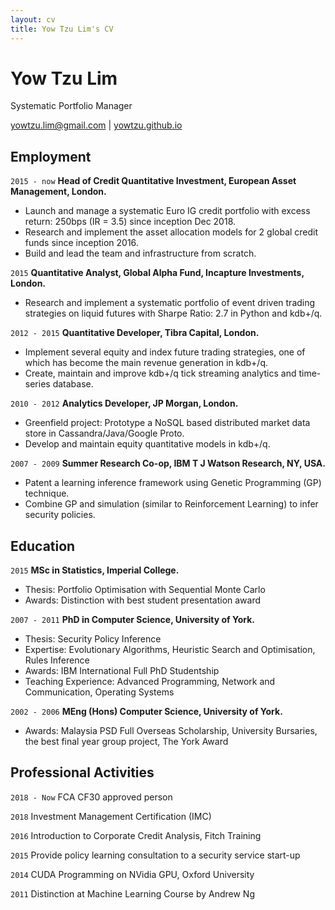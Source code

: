 ```yaml
---
layout: cv
title: Yow Tzu Lim's CV
---
```

# Yow Tzu Lim
Systematic Portfolio Manager
<div id="webaddress">
<a href="yowtzu.lim@gmail.com">yowtzu.lim@gmail.com</a>
| <a href="http://yowtzu.github.io">yowtzu.github.io</a>
</div>

## Employment
`2015 - now`
__Head of Credit Quantitative Investment, European Asset Management, London.__
- Launch and manage a systematic Euro IG credit portfolio with excess return: 250bps (IR = 3.5) since inception Dec 2018.
- Research and implement the asset allocation models for 2 global credit funds since inception 2016.
- Build and lead the team and infrastructure from scratch.

`2015`
__Quantitative Analyst, Global Alpha Fund, Incapture Investments, London.__
- Research and implement a systematic portfolio of event driven trading strategies on liquid futures with Sharpe Ratio: 2.7 in Python and kdb+/q.

`2012 - 2015`
__Quantitative Developer, Tibra Capital, London.__
- Implement several equity and index future trading strategies, one of which has become the main revenue generation in kdb+/q.
- Create, maintain and improve kdb+/q tick streaming analytics and time-series database.

`2010 - 2012`
__Analytics Developer, JP Morgan, London.__
- Greenfield project: Prototype a NoSQL based distributed market data store in Cassandra/Java/Google Proto.
- Develop and maintain equity quantitative models in kdb+/q.

`2007 - 2009`
__Summer Research Co-op, IBM T J Watson Research, NY, USA.__
- Patent a learning inference framework using Genetic Programming (GP) technique.
- Combine GP and simulation (similar to Reinforcement Learning) to infer security policies.

## Education
`2015`
__MSc in Statistics, Imperial College.__
- Thesis: Portfolio Optimisation with Sequential Monte Carlo
- Awards: Distinction with best student presentation award
  
`2007 - 2011`
__PhD in Computer Science, University of York.__
- Thesis: Security Policy Inference
- Expertise: Evolutionary Algorithms, Heuristic Search and Optimisation, Rules Inference
- Awards: IBM International Full PhD Studentship
- Teaching Experience: Advanced Programming, Network and Communication, Operating Systems

`2002 - 2006`
__MEng (Hons) Computer Science, University of York.__
- Awards: Malaysia PSD Full Overseas Scholarship, University Bursaries, the best final year group project, The York Award

## Professional Activities
`2018 - Now`
FCA CF30 approved person

`2018`
Investment Management Certification (IMC)

`2016`
Introduction to Corporate Credit Analysis, Fitch Training

`2015`
Provide policy learning consultation to a security service start-up

`2014`
CUDA Programming on NVidia GPU, Oxford University

`2011`
Distinction at Machine Learning Course by Andrew Ng

<!-- ### Footer

Last updated: JAN 2021 -->


